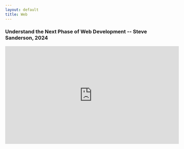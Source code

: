 ```yaml
---
layout: default
title: Web
---
```


### Understand the Next Phase of Web Development -- Steve Sanderson, 2024

<iframe width="560" height="315" src="https://www.youtube-nocookie.com/embed/p9taQkF24Fs?si=ejT6SQYofCGdbD6b" title="YouTube video player" frameborder="0" allow="accelerometer; autoplay; clipboard-write; encrypted-media; gyroscope; picture-in-picture; web-share" referrerpolicy="strict-origin-when-cross-origin" allowfullscreen></iframe>
